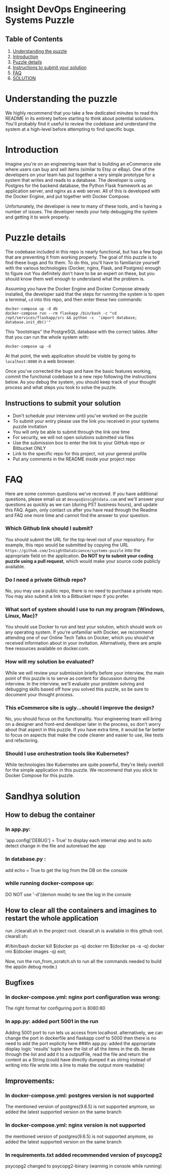 # Insight DevOps Engineering Systems Puzzle

## Table of Contents
1. [Understanding the puzzle](README.md#understanding-the-puzzle)
2. [Introduction](README.md#introduction)
3. [Puzzle details](README.md#puzzle-details)
4. [Instructions to submit your solution](README.md#instructions-to-submit-your-solution)
5. [FAQ](README.md#faq)
6. [SOLUTION](README.md#Sandhya-solution)

# Understanding the puzzle

We highly recommend that you take a few dedicated minutes to read this README in its entirety before starting to think about potential solutions. You'll probably find it useful to review the codebase and understand the system at a high-level before attempting to find specific bugs.

# Introduction

Imagine you're on an engineering team that is building an eCommerce site where users can buy and sell items (similar to Etsy or eBay). One of the developers on your team has put together a very simple prototype for a system that writes and reads to a database. The developer is using Postgres for the backend database, the Python Flask framework as an application server, and nginx as a web server. All of this is developed with the Docker Engine, and put together with Docker Compose.

Unfortunately, the developer is new to many of these tools, and is having a number of issues. The developer needs your help debugging the system and getting it to work properly.

# Puzzle details

The codebase included in this repo is nearly functional, but has a few bugs that are preventing it from working properly. The goal of this puzzle is to find these bugs and fix them. To do this, you'll have to familiarize yourself with the various technologies (Docker, nginx, Flask, and Postgres) enough to figure out  You definitely don't have to be an expert on these, but you should know them well enough to understand what the problem is.

Assuming you have the Docker Engine and Docker Compose already installed, the developer said that the steps for running the system is to open a terminal, `cd` into this repo, and then enter these two commands:

    docker-compose up -d db
    docker-compose run --rm flaskapp /bin/bash -c "cd /opt/services/flaskapp/src && python -c  'import database; database.init_db()'"

This "bootstraps" the PostgreSQL database with the correct tables. After that you can run the whole system with:

    docker-compose up -d

At that point, the web application should be visible by going to `localhost:8080` in a web browser.

Once you've corrected the bugs and have the basic features working, commit the functional codebase to a new repo following the instructions below. As you debug the system, you should keep track of your thought process and what steps you took to solve the puzzle.

## Instructions to submit your solution
* Don't schedule your interview until you've worked on the puzzle
* To submit your entry please use the link you received in your systems puzzle invitation
* You will only be able to submit through the link one time
* For security, we will not open solutions submitted via files
* Use the submission box to enter the link to your GitHub repo or Bitbucket ONLY
* Link to the specific repo for this project, not your general profile
* Put any comments in the README inside your project repo

# FAQ

Here are some common questions we've received. If you have additional questions, please email us at `devops@insightdata.com` and we'll answer your questions as quickly as we can (during PST business hours), and update this FAQ. Again, only contact us after you have read through the Readme and FAQ one more time and cannot find the answer to your question.

### Which Github link should I submit?
You should submit the URL for the top-level root of your repository. For example, this repo would be submitted by copying the URL `https://github.com/InsightDataScience/systems-puzzle` into the appropriate field on the application. **Do NOT try to submit your coding puzzle using a pull request**, which would make your source code publicly available.

### Do I need a private Github repo?
No, you may use a public repo, there is no need to purchase a private repo. You may also submit a link to a Bitbucket repo if you prefer.

### What sort of system should I use to run my program (Windows, Linux, Mac)?
You should use Docker to run and test your solution, which should work on any operating system. If you're unfamiliar with Docker, we recommend attending one of our Online Tech Talks on Docker, which you should've received information about in your invitation. Alternatively, there are ample free resources available on docker.com.

### How will my solution be evaluated?
While we will review your submission briefly before your interview, the main point of this puzzle is to serve as content for discussion during the interview. In the interview, we'll evaluate your problem solving and debugging skills based off how you solved this puzzle, so be sure to document your thought process.

### This eCommerce site is ugly...should I improve the design?  
No, you should focus on the functionality. Your engineering team will bring on a designer and front-end developer later in the process, so don't worry about that aspect in this puzzle. If you have extra time, it would be far better to focus on aspects that make the code cleaner and easier to use, like tests and refactoring.

### Should I use orchestration tools like Kubernetes?
While technologies like Kubernetes are quite powerful, they're likely overkill for the simple application in this puzzle. We recommend that you stick to Docker Compose for this puzzle.

# Sandhya solution

## How to debug the container
### In app.py:
 'app.config['DEBUG'] = True' to display each internal step and to auto detect
 change in the file and autoreload the app
### In database.py :
 add echo = True to get the log from the DB on the console
### while running docker-compose up:
 DO NOT use '-d'(demon mode) to see the log in the console

## How to clear all the containers and imagines to restart the whole application
run ./clearall.sh in the project root. clearall.sh is available in this github root.
clearall.sh:

 #!/bin/bash
docker kill $(docker ps -q)
docker rm $(docker ps -a -q)
docker rmi $(docker images -q)
exit;

Now, run the run_from_scratch.sh to run all the commands needed to build the app(in debug mode.)

## Bugfixes
###  In docker-compose.yml:<bugfix> nginx port configuration was wrong:
The right format for configuring port is 8080:80
### In app.py:<bugfix> added port 5001 in the run
Adding 5001 port to run lets us access from localhost.
alternatively, we can change the port in dockerfile and flaskapp conf to 5000
then there is no need to add the port explicity here
###In app.py:<bugfix> added the appropriate display logic
 'results' tuple have the list of all the items in the db.
 Iterate through the list and add it to a outputFile,
 read the file and return the content as a String
 (could have directly dumped it as string instead of writing into file
 wrote into a line to make the output more readable)

## Improvements:
### In docker-compose.yml:<improvement> postgres version is not supported
The mentioned version of postgres(9.6.5) is not supported anymore, so added the
latest supported version on the same branch
### In docker-compose.yml:<improvement> nginx version is not supported
the mentioned version of postgres(9.6.5) is not supported anymore, so added the
latest supported version on the same branch
### In requirements.txt added recommended version of psycopg2
psycopg2 changed to psycopg2-binary (warning in console while running)

